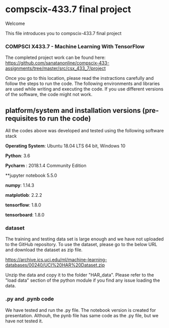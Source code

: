# compscix-433.7 final project

Welcome

This file introduces you to compscix-433.7 final project

### COMPSCI X433.7 - Machine Learning With TensorFlow

The completed project work can be found here:
https://github.com/sanatanonline/compscix-433-assignments/tree/master/src/csx_433_7/project

Once you go to this location, please read the instractions carefully and follow the steps to run the code. The following environments and libraries are used while writing and executing the code. If you use different versions of the software, the code might not work.

## platform/system and installation versions (pre-requisites to run the code)

All the codes above was developed and tested using the following software stack

**Operating System**: Ubuntu 18.04 LTS 64 bit, Windows 10

**Python**: 3.6

**Pycharm** : 2018.1.4 Community Edition

**jupyter notebook 5.5.0

**numpy**: 1.14.3

**matplotlob**: 2.2.2

**tensorflow**: 1.8.0

**tensorboard**: 1.8.0

### dataset

The training and testing data set is large enough and we have not uploaded to the GitHub repository. To use the dataset, please go to the below URL and download the dataset as zip file.

https://archive.ics.uci.edu/ml/machine-learning-databases/00240/UCI%20HAR%20Dataset.zip

Unzip the data and copy it to the folder "HAR_data". Please refer to the "load data" section of the python module if you find any issue loading the data.

### .py and .pynb code

We have tested and run the .py file. The notebook version is created for presentation. Althouh, the pynb file has same code as the .py file, but we have not tested it.
